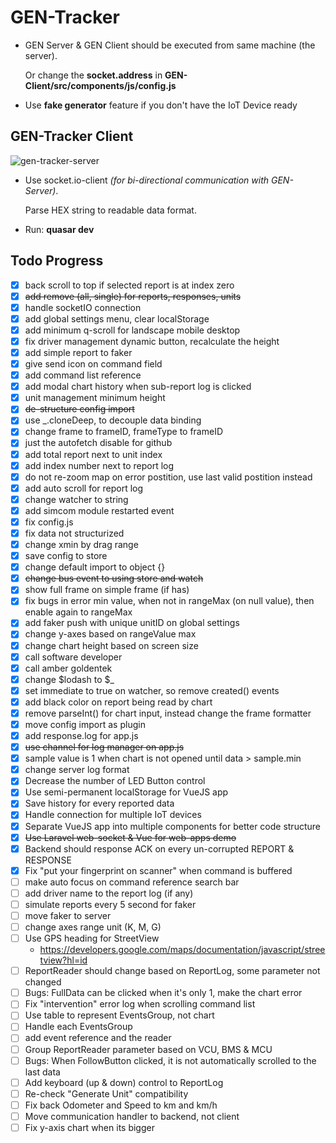 # GEN-Tracker

- GEN Server & GEN Client should be executed from same machine (the server).

  Or change the **socket.address** in **GEN-Client/src/components/js/config.js**
- Use **fake generator** feature if you don't have the IoT Device ready

## GEN-Tracker Client

![gen-tracker-server](gen-tracker-2020-02-05_10.51.37.gif)

- Use socket.io-client *(for bi-directional communication with GEN-Server)*.

  Parse HEX string to readable data format.
- Run: **quasar dev**

## Todo Progress

- [x] back scroll to top if selected report is at index zero
- [x] ~~add remove (all, single) for reports, responses, units~~
- [x] handle socketIO connection
- [x] add global settings menu, clear localStorage
- [x] add minimum q-scroll for landscape mobile desktop
- [x] fix driver management dynamic button, recalculate the height
- [x] add simple report to faker
- [x] give send icon on command field
- [x] add command list reference
- [x] add modal chart history when sub-report log is clicked
- [x] unit management minimum height
- [x] ~~de-structure config import~~
- [x] use _.cloneDeep, to decouple data binding
- [x] change frame to frameID, frameType to frameID
- [x] just the autofetch disable for github
- [x] add total report next to unit index
- [x] add index number next to report log
- [x] do not re-zoom map on error postition, use last valid postition instead
- [x] add auto scroll for report log
- [x] change watcher to string
- [x] add simcom module restarted event
- [x] fix config.js
- [x] fix data not structurized
- [x] change xmin by drag range
- [x] save config to store
- [x] change default import to object {}
- [x] ~~change bus event to using store and watch~~
- [x] show full frame on simple frame (if has)
- [x] fix bugs in error min value, when not in rangeMax (on null value), then enable again to rangeMax
- [x] add faker push with unique unitID on global settings
- [x] change y-axes based on rangeValue max
- [x] change chart height based on screen size
- [x] call software developer
- [x] call amber goldentek
- [x] change $lodash to $_
- [x] set immediate to true on watcher, so remove created() events
- [x] add black color on report being read by chart
- [x] remove parseInt() for chart input, instead change the frame formatter
- [x] move config import as plugin
- [x] add response.log for app.js
- [x] ~~use channel for log manager on app.js~~
- [x] sample value is 1 when chart is not opened until data > sample.min
- [x] change server log format
- [x] Decrease the number of LED Button control
- [x] Use semi-permanent localStorage for VueJS app
- [x] Save history for every reported data
- [x] Handle connection for multiple IoT devices
- [x] Separate VueJS app into multiple components for better code structure
- [x] ~~Use Laravel web-socket & Vue for web-apps demo~~
- [x] Backend should response ACK on every un-corrupted REPORT & RESPONSE
- [x] Fix "put your fingerprint on scanner" when command is buffered
- [ ] make auto focus on command reference search bar
- [ ] add driver name to the report log (if any)
- [ ] simulate reports every 5 second for faker
- [ ] move faker to server
- [ ] change axes range unit (K, M, G)
- [ ] Use GPS heading for StreetView
  - <https://developers.google.com/maps/documentation/javascript/streetview?hl=id>
- [ ] ReportReader should change based on ReportLog, some parameter not changed
- [ ] Bugs: FullData can be clicked when it's only 1, make the chart error
- [ ] Fix "intervention" error log when scrolling command list
- [ ] Use table to represent EventsGroup, not chart
- [ ] Handle each EventsGroup
- [ ] add event reference and the reader
- [ ] Group ReportReader parameter based on VCU, BMS & MCU
- [ ] Bugs: When FollowButton clicked, it is not automatically scrolled to the last data
- [ ] Add keyboard (up & down) control to ReportLog
- [ ] Re-check "Generate Unit" compatibility
- [ ] Fix back Odometer and Speed to km and km/h
- [ ] Move communication handler to backend, not client
- [ ] Fix y-axis chart when its bigger
